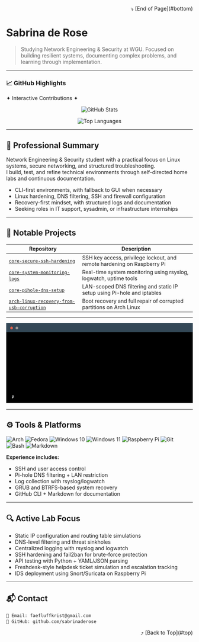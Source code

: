 <!-- Profile README for sabrinaderose -->
<a name="top"></a>

<div align="right">
  ⤵️ [End of Page](#bottom)
</div>

# Sabrina de Rose

> Studying Network Engineering & Security at WGU. Focused on building resilient systems, documenting complex problems, and learning through implementation.

---

### 📈 GitHub Highlights  
✦ Interactive Contributions ✦  

</div>

<p align="center">
  <img src="https://github-readme-stats.vercel.app/api?username=sabrinaderose&show_icons=true&theme=tokyonight&hide=issues" alt="GitHub Stats" />
</p>

<p align="center">
  <img src="https://github-readme-stats.vercel.app/api/top-langs/?username=sabrinaderose&layout=compact&theme=tokyonight" alt="Top Languages" />
</p>

---

## 🔹 Professional Summary

Network Engineering & Security student with a practical focus on Linux systems, secure networking, and structured troubleshooting.  
I build, test, and refine technical environments through self-directed home labs and continuous documentation.

- CLI-first environments, with fallback to GUI when necessary  
- Linux hardening, DNS filtering, SSH and firewall configuration  
- Recovery-first mindset, with structured logs and documentation  
- Seeking roles in IT support, sysadmin, or infrastructure internships

---

## 📁 Notable Projects

| Repository | Description |
|------------|-------------|
| [`core-secure-ssh-hardening`](https://github.com/sabrinaderose/core-secure-ssh-hardening) | SSH key access, privilege lockout, and remote hardening on Raspberry Pi |
| [`core-system-monitoring-logs`](https://github.com/sabrinaderose/core-system-monitoring-logs) | Real-time system monitoring using rsyslog, logwatch, uptime tools |
| [`core-pihole-dns-setup`](https://github.com/sabrinaderose/core-pihole-dns-setup) | LAN-scoped DNS filtering and static IP setup using Pi-hole and iptables |
| [`arch-linux-recovery-from-usb-corruption`](https://github.com/sabrinaderose/arch-linux-recovery-from-usb-corruption) | Boot recovery and full repair of corrupted partitions on Arch Linux |

---

<p align="center">
  <img src="./piterminal.gif" alt="There is no boundary between user and host. (｡•́︿•̀｡)ﾉ" width="600" />
</p>

---

## ⚙️ Tools & Platforms

![Arch](https://img.shields.io/badge/Arch_Linux-1793D1?style=flat&logo=arch-linux&logoColor=white)
![Fedora](https://img.shields.io/badge/Fedora-51A2DA?style=flat&logo=fedora&logoColor=white)
![Windows 10](https://img.shields.io/badge/Windows_10-0078D6?style=flat&logo=windows&logoColor=white)
![Windows 11](https://img.shields.io/badge/Windows_11-0078D6?style=flat&logo=windows11&logoColor=white)
![Raspberry Pi](https://img.shields.io/badge/Raspberry_Pi-C51A4A?style=flat&logo=raspberry-pi&logoColor=white)
![Git](https://img.shields.io/badge/Git-F05032?style=flat&logo=git&logoColor=white)
![Bash](https://img.shields.io/badge/Bash-121011?style=flat&logo=gnubash&logoColor=white)
![Markdown](https://img.shields.io/badge/Markdown-000000?style=flat&logo=markdown&logoColor=white)

**Experience includes:**  
- SSH and user access control  
- Pi-hole DNS filtering + LAN restriction  
- Log collection with rsyslog/logwatch  
- GRUB and BTRFS-based system recovery  
- GitHub CLI + Markdown for documentation

---

## 🔍 Active Lab Focus

- Static IP configuration and routing table simulations  
- DNS-level filtering and threat sinkholes  
- Centralized logging with rsyslog and logwatch  
- SSH hardening and fail2ban for brute-force protection  
- API testing with Python + YAML/JSON parsing  
- Freshdesk-style helpdesk ticket simulation and escalation tracking  
- IDS deployment using Snort/Suricata on Raspberry Pi

---

## 📬 Contact

```text
📧 Email: faefluffkrist@gmail.com  
🔗 GitHub: github.com/sabrinaderose
```
<div align="right">
  ⤴️ [Back to Top](#top)
</div>

<a name="bottom"></a>
